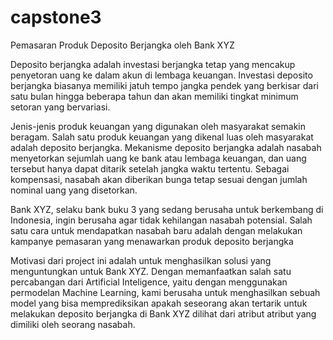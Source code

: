 # capstone3

Pemasaran Produk Deposito Berjangka oleh Bank XYZ

Deposito berjangka adalah investasi berjangka tetap yang mencakup penyetoran uang ke dalam akun di lembaga keuangan. Investasi deposito berjangka biasanya memiliki jatuh tempo jangka pendek yang berkisar dari satu bulan hingga beberapa tahun dan akan memiliki tingkat minimum setoran yang bervariasi.

Jenis-jenis produk keuangan yang digunakan oleh masyarakat semakin beragam. Salah satu produk keuangan yang dikenal luas oleh masyarakat adalah deposito berjangka. Mekanisme deposito berjangka adalah nasabah menyetorkan sejumlah uang ke bank atau lembaga keuangan, dan uang tersebut hanya dapat ditarik setelah jangka waktu tertentu. Sebagai kompensasi, nasabah akan diberikan bunga tetap sesuai dengan jumlah nominal uang yang disetorkan.

Bank XYZ, selaku bank buku 3 yang sedang berusaha untuk berkembang di Indonesia, ingin berusaha agar tidak kehilangan nasabah potensial. Salah satu cara untuk mendapatkan nasabah baru adalah dengan melakukan kampanye pemasaran yang menawarkan produk deposito berjangka

Motivasi dari project ini adalah untuk menghasilkan solusi yang menguntungkan untuk Bank XYZ. Dengan memanfaatkan salah satu percabangan dari Artificial Inteligence, yaitu dengan menggunakan permodelan Machine Learning, kami berusaha untuk menghasilkan sebuah model yang bisa memprediksikan apakah seseorang akan tertarik untuk melakukan deposito berjangka di Bank XYZ dilihat dari atribut atribut yang dimiliki oleh seorang nasabah.
